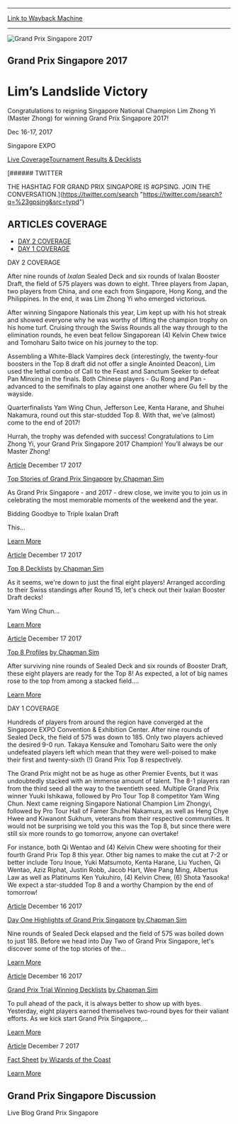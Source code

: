 
---
[Link to Wayback Machine](https://web.archive.org/web/20211127150507/https://magic.wizards.com/en/events/coverage/gpsin17)

[_metadata_:generator]:- "Drupal 7 (http://drupal.org)"
[_metadata_:node]:- "1227326"
[_metadata_:source]:- "div-block-system-main"
[_metadata_:title]:- "Grand Prix Singapore 2017"
[_metadata_:wayback_capture_timestamp]:- "2021-11-27 15:05:07"
[_metadata_:wayback_raw_url]:- "https://web.archive.org/web/20211127150507id_/https://magic.wizards.com/en/events/coverage/gpsin17"
[_metadata_:wayback_url]:- "https://magic.wizards.com/en/events/coverage/gpsin17"
---










![Grand Prix Singapore 2017](https://media.magic.wizards.com/gpsin17_trophy.jpg)




Grand Prix Singapore 2017
-------------------------


Lim’s Landslide Victory
=======================




Congratulations to reigning Singapore National Champion Lim Zhong Yi (Master Zhong) for winning Grand Prix Singapore 2017!






Dec 16-17, 2017


Singapore EXPO














[Live Coverage](/en/events/coverage/gpsin17)[Tournament Results & Decklists](/en/events/coverage/gpsin17/tournament-results-and-decklists) 






[###### TWITTER


THE HASHTAG FOR GRAND PRIX SINGAPORE IS #GPSING. JOIN THE CONVERSATION.](https://twitter.com/search "https://twitter.com/search?q=%23gpsing&src=typd")



ARTICLES COVERAGE
-----------------




* [DAY 2 COVERAGE](#tabs-0)
* [DAY 1 COVERAGE](#tabs-1)


DAY 2 COVERAGE



After nine rounds of *Ixalan* Sealed Deck and six rounds of Ixalan Booster Draft, the field of 575 players was down to eight. Three players from Japan, two players from China, and one each from Singapore, Hong Kong, and the Philippines. In the end, it was Lim Zhong Yi who emerged victorious.


After winning Singapore Nationals this year, Lim kept up with his hot streak and showed everyone why he was worthy of lifting the champion trophy on his home turf. Cruising through the Swiss Rounds all the way through to the elimination rounds, he even beat fellow Singaporean (4) Kelvin Chew twice and Tomoharu Saito twice on his journey to the top.


Assembling a White-Black Vampires deck (interestingly, the twenty-four boosters in the Top 8 draft did not offer a single Anointed Deacon), Lim used the lethal combo of Call to the Feast and Sanctum Seeker to defeat Pan Minxing in the finals. Both Chinese players - Gu Rong and Pan - advanced to the semifinals to play against one another where Gu fell by the wayside.


Quarterfinalists Yam Wing Chun, Jefferson Lee, Kenta Harane, and Shuhei Nakamura, round out this star-studded Top 8. With that, we’ve (almost) come to the end of 2017!


Hurrah, the trophy was defended with success! Congratulations to Lim Zhong Yi, your Grand Prix Singapore 2017 Champion! You’ll always be our Master Zhong!








[Article](/en/events/coverage/gpsin/top-stories-of-grand-prix-singapore-2017-12-17)
 December 17 2017 


[Top Stories of Grand Prix Singapore](/en/events/coverage/gpsin/top-stories-of-grand-prix-singapore-2017-12-17)
[by Chapman Sim](/en/events/coverage/gpsin/top-stories-of-grand-prix-singapore-2017-12-17)

As Grand Prix Singapore - and 2017 - drew close, we invite you to join us in celebrating the most memorable moments of the weekend and the year.



Bidding Goodbye to Triple Ixalan Draft

This...


[Learn More](/en/events/coverage/gpsin/top-stories-of-grand-prix-singapore-2017-12-17)










[Article](/en/events/coverage/gpsin17/top-8-decklists-2017-12-17)
 December 17 2017 


[Top 8 Decklists](/en/events/coverage/gpsin17/top-8-decklists-2017-12-17)
[by Chapman Sim](/en/events/coverage/gpsin17/top-8-decklists-2017-12-17)

As it seems, we're down to just the final eight players! Arranged according to their Swiss standings after Round 15, let's check out their Ixalan Booster Draft decks!



Yam Wing Chun...


[Learn More](/en/events/coverage/gpsin17/top-8-decklists-2017-12-17)










[Article](/en/events/coverage/gpsin17/top-8-profiles-2017-12-17)
 December 17 2017 


[Top 8 Profiles](/en/events/coverage/gpsin17/top-8-profiles-2017-12-17)
[by Chapman Sim](/en/events/coverage/gpsin17/top-8-profiles-2017-12-17)

After surviving nine rounds of Sealed Deck and six rounds of Booster Draft, these eight players are ready for the Top 8! As expected, a lot of big names rose to the top from among a stacked field....


[Learn More](/en/events/coverage/gpsin17/top-8-profiles-2017-12-17)











DAY 1 COVERAGE



Hundreds of players from around the region have converged at the Singapore EXPO Convention & Exhibition Center. After nine rounds of Sealed Deck, the field of 575 was down to 185. Only two players achieved the desired 9-0 run. Takaya Kensuke and Tomoharu Saito were the only undefeated players left which mean that they were well-poised to make their first and twenty-sixth (!) Grand Prix Top 8 respectively.


The Grand Prix might not be as huge as other Premier Events, but it was undoubtedly stacked with an immense amount of talent. The 8-1 players ran from the third seed all the way to the twentieth seed. Multiple Grand Prix winner Yuuki Ishikawa, followed by Pro Tour Top 8 competitor Yam Wing Chun. Next came reigning Singapore National Champion Lim Zhongyi, followed by Pro Tour Hall of Famer Shuhei Nakamura, as well as Heng Chye Hwee and Kiwanont Sukhum, veterans from their respective communities. It would not be surprising we told you this was the Top 8, but since there were still six more rounds to go tomorrow, anyone can overtake!


For instance, both Qi Wentao and (4) Kelvin Chew were shooting for their fourth Grand Prix Top 8 this year. Other big names to make the cut at 7-2 or better include Toru Inoue, Yuki Matsumoto, Kenta Harane, Liu Yuchen, Qi Wentao, Aziz Riphat, Justin Robb, Jacob Hart, Wee Pang Ming, Albertus Law as well as Platinums Ken Yukuhiro, (4) Kelvin Chew, (6) Shota Yasooka! We expect a star-studded Top 8 and a worthy Champion by the end of tomorrow!








[Article](/en/events/coverage/gpsin17/day-one-highlights-grand-prix-singapore-2017-12-16)
 December 16 2017 


[Day One Highlights of Grand Prix Singapore](/en/events/coverage/gpsin17/day-one-highlights-grand-prix-singapore-2017-12-16)
[by Chapman Sim](/en/events/coverage/gpsin17/day-one-highlights-grand-prix-singapore-2017-12-16)

Nine rounds of Sealed Deck elapsed and the field of 575 was boiled down to just 185. Before we head into Day Two of Grand Prix Singapore, let's discover some of the top stories of the...


[Learn More](/en/events/coverage/gpsin17/day-one-highlights-grand-prix-singapore-2017-12-16)










[Article](/en/events/coverage/gpsin17/grand-prix-trial-winning-decklists-2017-12-16)
 December 16 2017 


[Grand Prix Trial Winning Decklists](/en/events/coverage/gpsin17/grand-prix-trial-winning-decklists-2017-12-16)
[by Chapman Sim](/en/events/coverage/gpsin17/grand-prix-trial-winning-decklists-2017-12-16)

To pull ahead of the pack, it is always better to show up with byes. Yesterday, eight players earned themselves two-round byes for their valiant efforts. As we kick start Grand Prix Singapore,...


[Learn More](/en/events/coverage/gpsin17/grand-prix-trial-winning-decklists-2017-12-16)










[Article](/en/articles/archive/event-coverage/fact-sheet-2017-12-07-0)
 December 7 2017 


[Fact Sheet](/en/articles/archive/event-coverage/fact-sheet-2017-12-07-0)
[by Wizards of the Coast](/en/articles/archive/event-coverage/fact-sheet-2017-12-07-0)


[Learn More](/en/articles/archive/event-coverage/fact-sheet-2017-12-07-0)















Grand Prix Singapore Discussion
-------------------------------


Live Blog Grand Prix Singapore
 







